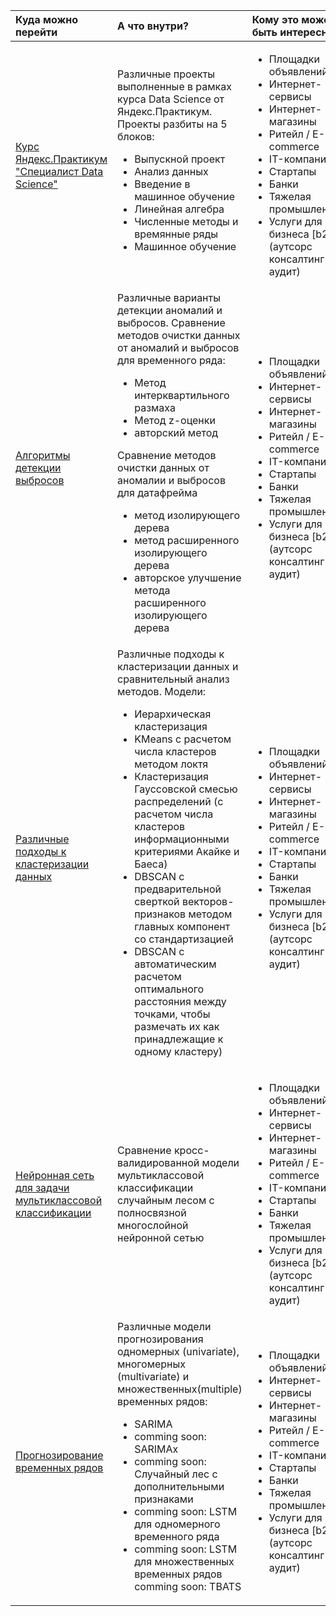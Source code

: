 |Куда можно перейти|А что внутри?| Кому это может быть интересно?
|:-------|:-------|:----------------------|
| [Курс Яндекс.Практикум "Специалист Data Science"](https://github.com/goshabaturin/Data_Science/tree/master/Yandex.Praktikum)|Различные проекты выполненные в рамках курса Data Science от Яндекс.Практикум. Проекты разбиты на 5 блоков:<ul><li>Выпускной проект</li><li> Анализ данных</li><li>Введение в машинное обучение</li> <li>Линейная алгебра</li><li> Численные методы и времянные ряды</li><li> Машинное обучение</li></ul>| <ul><li>Площадки объявлений</li><li>Интернет-сервисы</li><li>Интернет-магазины</li><li>Ритейл / E-commerce</li><li>IT-компания</li><li>Стартапы</li><li>Банки</li><li>Тяжелая промышленность</li><li>Услуги для бизнеса [b2b] (аутсорс консалтинг аудит)</li></ul>|
[Алгоритмы детекции выбросов](https://github.com/goshabaturin/Data_Science/tree/master/outliers%20detection)|Различные варианты детекции аномалий и выбросов. Сравнение методов очистки данных от аномалий и выбросов для временного ряда:<ul><li>Метод интерквартильного размаха</li><li> Метод z-оценки</li><li>авторский метод</li></ul> Сравнение методов очистки данных от аномалии и выбросов для датафрейма <ul><li>метод изолирующего дерева</li><li>метод расширенного изолирующего дерева</li><li>авторское улучшение метода расширенного изолирующего дерева</li></ul>| <ul><li>Площадки объявлений</li><li>Интернет-сервисы</li><li>Интернет-магазины</li><li>Ритейл / E-commerce</li><li>IT-компания</li><li>Стартапы</li><li>Банки</li><li>Тяжелая промышленность</li><li>Услуги для бизнеса [b2b] (аутсорс консалтинг аудит)</li></ul>|
[Различные подходы к кластеризации данных](https://github.com/goshabaturin/Data_Science/tree/master/different%20types%20of%20clustering)|Различные подходы к кластеризации данных и сравнительный анализ методов. Модели:<ul><li> Иерархическая кластеризация</li><li>KMeans с расчетом числа кластеров методом локтя</li><li>Кластеризация Гауссовской смесью распределений (с расчетом числа кластеров информационными критериями Акайке и Баеса)</li><li>DBSCAN с предварительной сверткой векторов-признаков методом главных компонент со стандартизацией</li><li>DBSCAN с автоматическим расчетом оптимального расстояния между точками, чтобы размечать их как принадлежащие к одному кластеру)</li></ul> | <ul><li>Площадки объявлений</li><li>Интернет-сервисы</li><li>Интернет-магазины</li><li>Ритейл / E-commerce</li><li>IT-компания</li><li>Стартапы</li><li>Банки</li><li>Тяжелая промышленность</li><li>Услуги для бизнеса [b2b] (аутсорс консалтинг аудит)</li></ul>|
[Нейронная сеть для задачи мультиклассовой классификации](https://github.com/goshabaturin/Data_Science/tree/master/different%20types%20of%20clustering)| Сравнение кросс-валидированной модели мультиклассовой классификации случайным лесом c полносвязной многослойной нейронной сетью| <ul><li>Площадки объявлений</li><li>Интернет-сервисы</li><li>Интернет-магазины</li><li>Ритейл / E-commerce</li><li>IT-компания</li><li>Стартапы</li><li>Банки</li><li>Тяжелая промышленность</li><li>Услуги для бизнеса [b2b] (аутсорс консалтинг аудит)</li></ul>|
[Прогнозирование временных рядов](https://github.com/goshabaturin/Data_Science/tree/master/different%20types%20of%20clustering)| Различные модели прогнозирования одномерных (univariate), многомерных (multivariate) и множественных(multiple)  временных рядов: <ul><li>SARIMA</li><li>comming soon: SARIMAх </li><li>comming soon: Случайный лес с дополнительными признаками</li><li>comming soon: LSTM для одномерного временного ряда</li><li>comming soon: LSTM для множественных временных рядов</li>comming soon: TBATS</ul>|<ul><li>Площадки объявлений</li><li>Интернет-сервисы</li><li>Интернет-магазины</li><li>Ритейл / E-commerce</li><li>IT-компания</li><li>Стартапы</li><li>Банки</li><li>Тяжелая промышленность</li><li>Услуги для бизнеса [b2b] (аутсорс консалтинг аудит)</li></ul>|